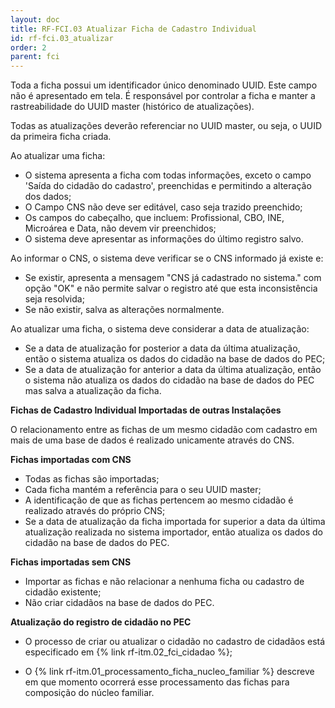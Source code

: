 ```yaml
---
layout: doc
title: RF-FCI.03 Atualizar Ficha de Cadastro Individual
id: rf-fci.03_atualizar
order: 2
parent: fci
---
```


Toda a ficha possui um identificador único denominado UUID. Este campo não é apresentado em tela. É responsável por controlar a ficha e manter a rastreabilidade do UUID master (histórico de atualizações). 

Todas as atualizações deverão referenciar no UUID master, ou seja, o UUID da primeira ficha criada.

Ao atualizar uma ficha:

- O sistema apresenta a ficha com todas informações, exceto o campo 'Saída do cidadão do cadastro', preenchidas e permitindo a alteração dos dados;
- O Campo CNS não deve ser editável, caso seja trazido preenchido;
- Os campos do cabeçalho, que incluem: Profissional, CBO, INE, Microárea e Data, não devem vir preenchidos;
- O sistema deve apresentar as informações do último registro salvo.

Ao informar o CNS, o sistema deve verificar se o CNS informado já existe e:

- Se existir, apresenta a mensagem "CNS já cadastrado no sistema." com opção "OK" e não permite salvar o registro até que esta inconsistência seja resolvida;
- Se não existir, salva as alterações normalmente.

Ao atualizar uma ficha, o sistema deve considerar a data de atualização:

- Se a data de atualização for posterior a data da última atualização, então o sistema atualiza os dados do cidadão na base de dados do PEC;
- Se a data de atualização for anterior a data da última atualização, então o sistema não atualiza os dados do cidadão na base de dados do PEC mas salva a atualização da ficha.

**Fichas de Cadastro Individual Importadas de outras Instalações**

O relacionamento entre as fichas de um mesmo cidadão com cadastro em mais de uma base de dados é realizado unicamente através do CNS.

**Fichas importadas com CNS**

- Todas as fichas são importadas;
- Cada ficha mantém a referência para o seu UUID master;
- A identificação de que as fichas pertencem ao mesmo cidadão é realizado através do próprio CNS;
- Se a data de atualização da ficha importada for superior a data da última atualização realizada no sistema importador, então atualiza os dados do cidadão na base de dados do PEC.

**Fichas importadas sem CNS**

- Importar as fichas e não relacionar a nenhuma ficha ou cadastro de cidadão existente;
- Não criar cidadãos na base de dados do PEC.

**Atualização do registro de cidadão no PEC**

- O processo de criar ou atualizar o cidadão no cadastro de cidadãos está especificado em {% link rf-itm.02_fci_cidadao %};

- O {% link rf-itm.01_processamento_ficha_nucleo_familiar %} descreve em que momento ocorrerá esse processamento das fichas para composição do núcleo familiar.